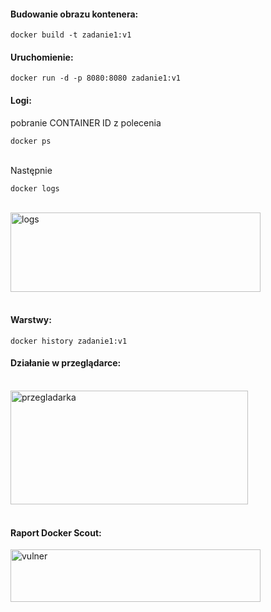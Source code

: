 <h4>Budowanie obrazu kontenera:</h4>
<pre><code>docker build -t zadanie1:v1</code></pre>


<h4>Uruchomienie:</h4>
<pre><code>docker run -d -p 8080:8080 zadanie1:v1</code></pre>

<h4>Logi:</h4>
pobranie CONTAINER ID z polecenia <pre><code>docker ps</code></pre> <br>
Następnie <pre><code>docker logs <CONTAINER ID></code></pre><br>
<a data-flickr-embed="true" href="https://www.flickr.com/photos/198045764@N02/52890604515/in/dateposted-public/" title="logs"><img src="https://live.staticflickr.com/65535/52890604515_e66124fe4f_w.jpg" width="400" height="127" alt="logs"/></a>
<br><br>

<h4>Warstwy:</h4>
<pre><code>docker history zadanie1:v1</code></pre>

<h4>Działanie w przeglądarce:</h4><br>
<a data-flickr-embed="true" href="https://www.flickr.com/photos/198045764@N02/52890671803/in/dateposted-public/" title="przegladarka"><img src="https://live.staticflickr.com/65535/52890671803_a8f4d272c6_w.jpg" width="380" height="182" alt="przegladarka"/></a>
<br><br>

<h4>Raport Docker Scout:</h4>
<a data-flickr-embed="true" href="https://www.flickr.com/photos/198045764@N02/52891687530/in/dateposted-public/" title="vulner"><img src="https://live.staticflickr.com/65535/52891687530_4388b99c84_w.jpg" width="400" height="84" alt="vulner"/></a>
